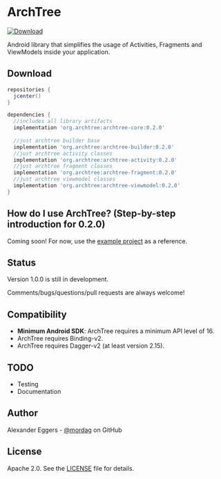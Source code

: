 ArchTree
=====

[![Download](https://api.bintray.com/packages/mordag/android/archtree-core/images/download.svg) ](https://bintray.com/mordag/android/archtree-core/_latestVersion)

Android library that simplifies the usage of Activities, Fragments and ViewModels inside your application.

Download
--------
```gradle
repositories {
  jcenter()
}

dependencies {
  //includes all library artifacts
  implementation 'org.archtree:archtree-core:0.2.0'
  
  //just archtree builder base
  implementation 'org.archtree:archtree-builder:0.2.0'
  //just archtree activity classes
  implementation 'org.archtree:archtree-activity:0.2.0'
  //just archtree fragment classes
  implementation 'org.archtree:archtree-fragment:0.2.0'
  //just archtree viewmodel classes
  implementation 'org.archtree:archtree-viewmodel:0.2.0'
}
```

How do I use ArchTree? (Step-by-step introduction for 0.2.0)
-------------------
Coming soon! For now, use the [example project][3] as a reference.

Status
------
Version 1.0.0 is still in development.

Comments/bugs/questions/pull requests are always welcome!

Compatibility
-------------

 * **Minimum Android SDK**: ArchTree requires a minimum API level of 16.
 * ArchTree requires Binding-v2.
 * ArchTree requires Dagger-v2 (at least version 2.15).
 
TODO
-------------
* Testing
* Documentation

Author
------
Alexander Eggers - [@mordag][2] on GitHub

License
-------
Apache 2.0. See the [LICENSE][1] file for details.


[1]: https://github.com/Mordag/archtree/blob/master/LICENSE
[2]: https://github.com/Mordag
[3]: https://github.com/Mordag/archtree/tree/master/examples
